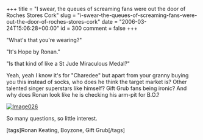 +++
title = "I swear, the queues of screaming fans were out the door of Roches Stores Cork"
slug = "i-swear-the-queues-of-screaming-fans-were-out-the-door-of-roches-stores-cork"
date = "2006-03-24T15:06:28+00:00"
id = 300
comment = false
+++

"What's that you're wearing?"

"It's Hope by Ronan."

"Is that kind of like a St Jude Miraculous Medal?"

Yeah, yeah I know it's for "Charedee" but apart from your granny buying you this instead of socks, who does he think the target market is? Other talented singer superstars like himself? Gift Grub fans being ironic?
And why does Ronan look like he is checking his arm-pit for B.O.?

[![Image026](http://static.flickr.com/54/117198372_accdf3ebd5.jpg)](http://www.flickr.com/photos/bandon1/117198372/ "Photo Sharing")

So many questions, so little interest.

[tags]Ronan Keating, Boyzone, Gift Grub[/tags]
